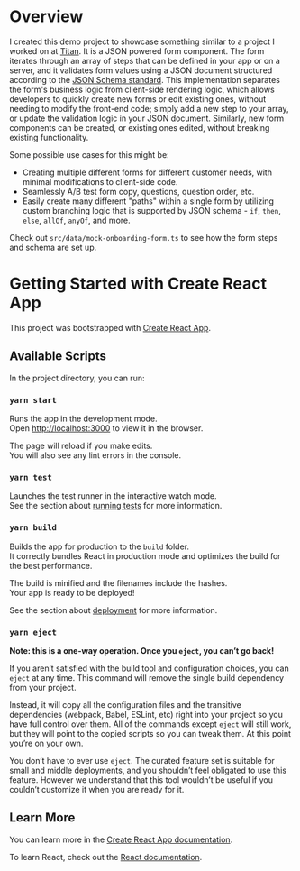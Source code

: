 # Overview

I created this demo project to showcase something similar to a project I worked on at [Titan](https://titan.com). It is a JSON powered form component. The form iterates through an array of steps that can be defined in your app or on a server, and it validates form values using a JSON document structured according to the [JSON Schema standard](https://json-schema.org). This implementation separates the form's business logic from client-side rendering logic, which allows developers to quickly create new forms or edit existing ones, without needing to modify the front-end code; simply add a new step to your array, or update the validation logic in your JSON document. Similarly, new form components can be created, or existing ones edited, without breaking existing functionality. 

Some possible use cases for this might be:
- Creating multiple different forms for different customer needs, with minimal modifications to client-side code.
- Seamlessly A/B test form copy, questions, question order, etc.
- Easily create many different "paths" within a single form by utilizing custom branching logic that is supported by JSON schema - `if`, `then`, `else`, `allOf`, `anyOf`, and more.

Check out `src/data/mock-onboarding-form.ts` to see how the form steps and schema are set up.

# Getting Started with Create React App

This project was bootstrapped with [Create React App](https://github.com/facebook/create-react-app).

## Available Scripts

In the project directory, you can run:

### `yarn start`

Runs the app in the development mode.\
Open [http://localhost:3000](http://localhost:3000) to view it in the browser.

The page will reload if you make edits.\
You will also see any lint errors in the console.

### `yarn test`

Launches the test runner in the interactive watch mode.\
See the section about [running tests](https://facebook.github.io/create-react-app/docs/running-tests) for more information.

### `yarn build`

Builds the app for production to the `build` folder.\
It correctly bundles React in production mode and optimizes the build for the best performance.

The build is minified and the filenames include the hashes.\
Your app is ready to be deployed!

See the section about [deployment](https://facebook.github.io/create-react-app/docs/deployment) for more information.

### `yarn eject`

**Note: this is a one-way operation. Once you `eject`, you can’t go back!**

If you aren’t satisfied with the build tool and configuration choices, you can `eject` at any time. This command will remove the single build dependency from your project.

Instead, it will copy all the configuration files and the transitive dependencies (webpack, Babel, ESLint, etc) right into your project so you have full control over them. All of the commands except `eject` will still work, but they will point to the copied scripts so you can tweak them. At this point you’re on your own.

You don’t have to ever use `eject`. The curated feature set is suitable for small and middle deployments, and you shouldn’t feel obligated to use this feature. However we understand that this tool wouldn’t be useful if you couldn’t customize it when you are ready for it.

## Learn More

You can learn more in the [Create React App documentation](https://facebook.github.io/create-react-app/docs/getting-started).

To learn React, check out the [React documentation](https://reactjs.org/).
